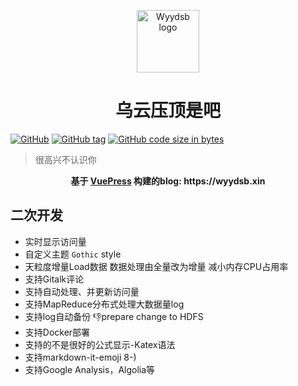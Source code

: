 <p align="center"><a href="https://wyydsb.xin" target="_blank" rel="noopener noreferrer"><img width="100" src="https://cdn.nlark.com/yuque/0/2018/png/104214/1534957905839-d580e42e-3899-4403-be32-c068e5c9eef4.png" alt="Wyydsb logo"></a></p>
<h1 align="center">乌云压顶是吧</h1>

[![GitHub](https://img.shields.io/github/license/iofu728/blog.svg?style=popout-square)](https://github.com/iofu728/blog//master/LICENSE)
[![GitHub tag](https://img.shields.io/github/tag/iofu728/blog.svg?style=popout-square)](https://github.com/iofu728/blog/releases)
[![GitHub code size in bytes](https://img.shields.io/github/languages/code-size/iofu728/blog.svg?style=popout-square)](https://github.com/iofu728/blog)

> 很高兴不认识你

<div align="center">
  <strong>
     基于 <a href="https://vuepress.vuejs.org/">VuePress</a> 构建的blog: https://wyydsb.xin
  </strong>
</div>


## 二次开发
* 实时显示访问量
* 自定义主题 `Gothic` style
* 天粒度增量Load数据 数据处理由全量改为增量 减小内存CPU占用率
* 支持Gitalk评论
* 支持自动处理、并更新访问量
* 支持MapReduce分布式处理大数据量log
* 支持log自动备份 :-1:prepare change to HDFS
* 支持Docker部署
* 支持的不是很好的公式显示-Katex语法
* 支持markdown-it-emoji 8-)
* 支持Google Analysis，Algolia等<script/>自动部署
* 参考[`Nginx 调优`](https://wyydsb.xin/other/nginx.html), [`从日志中识别 Spider`](https://wyydsb.xin/other/spider.html) 进行反爬处理

## 开发指南

[Latest release 👉 ](https://github.com/iofu728/blog/releases)

```bash
$ git clone https://github.com/iofu728/blog.git
$ cd blog
$ yarn
$ yarn doc:dev

# Before Deploy
$ vim script/constant.sh  #Change Service Path
```

## 部署指南
```bash
.
├── script
│   ├── KPI.java                   // MapReduce prepare.java
│   ├── PersonVersion.java         // MapReduce Map&Reduce.java
│   ├── backup.sh                  // backup shell
│   ├── build.sh                   // build shell
│   ├── constant.sh                // Services Path *important 需设置(Need Set when you deploy)
│   ├── crontable.sh               // 每分钟调用pv.sh设置
│   ├── day.sh                     // 每日数据采集脚本  天粒度
└── └── pv.sh                      // pv计算及更新脚本 5s粒度
```



